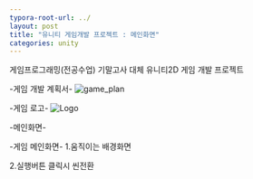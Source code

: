 ```yaml
---
typora-root-url: ../
layout: post
title: "유니티 게임개발 프로젝트 : 메인화면"
categories: unity
---
```


게임프로그래밍(전공수업) 기말고사 대체 유니티2D 게임 개발 프로젝트


-게임 개발 계획서-
![game_plan](https://user-images.githubusercontent.com/117446950/202851240-abac5cf7-7341-417f-b9fd-7f94d7e73929.PNG)


-게임 로고-
![Logo](https://user-images.githubusercontent.com/117446950/202838601-99c9cb26-91cc-408e-b3d2-55ec48d71892.png)

-메인화면-

-게임 메인화면-
1.움직이는 배경화면
<script src="https://gist.github.com/studioKjm/d0959c4d712e9960a6a0fc5964a433af.js"></script>

2.실행버튼 클릭시 씬전환
<script src="https://gist.github.com/studioKjm/18ed157d27be8286444add2c2f1b4cf8.js"></script>


